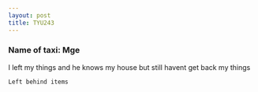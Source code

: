 ```yaml
---
layout: post
title: TYU243
---
```


### Name of taxi: Mge

I left my things and he knows my house but still havent get back my things

```Left behind items```
